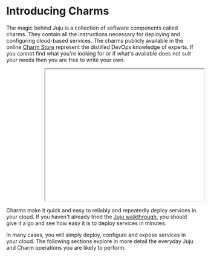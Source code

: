 # Introducing Charms

The magic behind Juju is a collection of software components called charms.
They contain all the instructions necessary for deploying and configuring
cloud-based services. The charms publicly available in the online
[Charm Store](authors-charm-store.html) represent the distilled DevOps knowledge
of experts. If you cannot find what you're looking for or if what's available
does not suit your needs then you are free to write your own.

<iframe style="margin-left: 20%;" class="youtube-player" type="text/html" width="420" height="350" src="//www.youtube.com/embed/0AT6qKyam9I"></iframe>

Charms make it quick and easy to reliably and repeatedly deploy services in
your cloud. If you haven't already tried the
[Juju walkthrough](/docs/getting-started.html), you should give it a go and see
how easy it is to deploy services in minutes.

In many cases, you will simply deploy, configure and expose services in your
cloud. The following sections explore in more detail the everyday Juju and Charm
operations you are likely to perform.
